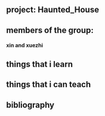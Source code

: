 ## project: Haunted_House

## members of the group:
#### xin and xuezhi

## things that i learn 

## things that i can teach

## bibliography
###
